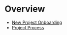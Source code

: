 # Overview

- [New Project Onboarding](<./New Project Onboarding.md>)
- [Project Process](<./Project Process.md>)